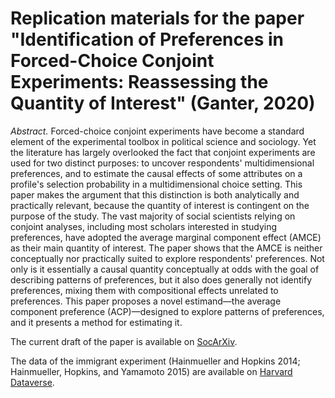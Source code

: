 # Replication materials for the paper "Identification of Preferences in Forced-Choice Conjoint Experiments: Reassessing the Quantity of Interest" (Ganter, 2020)

*Abstract.* Forced-choice conjoint experiments have become a standard element of the experimental toolbox in political science and sociology. Yet the literature has largely overlooked the fact that conjoint experiments are used for two distinct purposes: to uncover respondents' multidimensional preferences, and to estimate the causal effects of some attributes on a profile's selection probability in a multidimensional choice setting. This paper makes the argument that this distinction is both analytically and practically relevant, because the quantity of interest is contingent on the purpose of the study. The vast majority of social scientists relying on conjoint analyses, including most scholars interested in studying preferences, have adopted the average marginal component effect (AMCE) as their main quantity of interest. The paper shows that the AMCE is neither conceptually nor practically suited to explore respondents' preferences. Not only is it essentially a causal quantity conceptually at odds with the goal of describing patterns of preferences, but it also does generally not identify preferences, mixing them with compositional effects unrelated to preferences. This paper proposes a novel estimand—the average component preference (ACP)—designed to explore patterns of preferences, and it presents a method for estimating it.

The current draft of the paper is available on [SocArXiv](https://osf.io/preprints/socarxiv/e638u/).

The data of the immigrant experiment (Hainmueller and Hopkins 2014; Hainmueller, Hopkins, and Yamamoto 2015) are available on [Harvard Dataverse](https://dataverse.harvard.edu/dataset.xhtml?persistentId=doi:10.7910/DVN/THJYQR).
